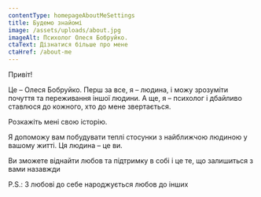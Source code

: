 ```yaml
---
contentType: homepageAboutMeSettings
title: Будемо знайомі
image: /assets/uploads/about.jpg
imageAlt: Психолог Олеся Бобруйко.
ctaText: Дізнатися більше про мене
ctaHref: /about-me
---
```

Привіт!

Це – Олеся Бобруйко. Перш за все, я – людина, і можу зрозуміти почуття та переживання іншої людини. А ще, я –  психолог і дбайливо ставлюся до кожного,
хто до мене звертається. 

Розкажіть мені свою історію.

Я допоможу вам побудувати теплі стосунки з найближчою людиною у вашому житті. Ця людина – це ви.

Ви зможете віднайти любов та підтримку в собі і це те, що залишиться з вами назавжди

P.S.: З любові до себе народжується любов до інших
